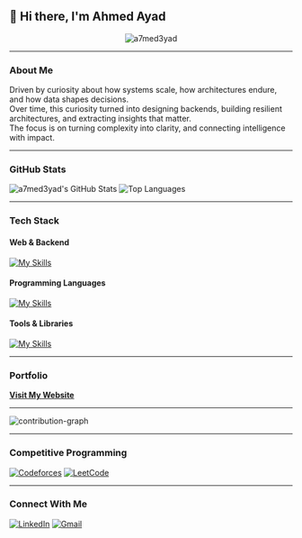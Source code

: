 ## 👋 Hi there, I'm Ahmed Ayad

<p align="center">
  <img src="https://komarev.com/ghpvc/?username=a7med3yad&label=Profile%20views&color=gray&style=flat" alt="a7med3yad" />
</p>

---

### About Me

Driven by curiosity about how systems scale, how architectures endure, and how data shapes decisions.  
Over time, this curiosity turned into designing backends, building resilient architectures, and extracting insights that matter.  
The focus is on turning complexity into clarity, and connecting intelligence with impact.

---

### GitHub Stats

![a7med3yad's GitHub Stats](https://github-readme-stats.vercel.app/api?username=a7med3yad&show_icons=true&theme=tokyonight&hide_border=true)
![Top Languages](https://github-readme-stats.vercel.app/api/top-langs?username=a7med3yad&layout=compact&card_width=275&theme=tokyonight&langs_count=8&hide=c,meson,makefile,m4&exclude_repo=github-readme-stats)

---

### Tech Stack

#### Web & Backend
[![My Skills](https://skillicons.dev/icons?i=dotnet,flutter,aws,mysql,postgres,sqlserver)](https://github.com/a7med3yad)

#### Programming Languages
[![My Skills](https://skillicons.dev/icons?i=python,cpp,cs,java,dart,r)](https://github.com/a7med3yad)

#### Tools & Libraries
[![My Skills](https://skillicons.dev/icons?i=git,docker,sklearn,tensorflow)](https://github.com/a7med3yad)

---

### Portfolio

**[Visit My Website](https://ahmed3yad.netlify.app/)**

---

![contribution-graph](https://github-readme-activity-graph.vercel.app/graph?username=a7med3yad&bg_color=0d1117&color=999999&line=3572A5&point=50fa7b&area=true&hide_border=true)

---

### Competitive Programming

[![Codeforces](https://img.shields.io/badge/Codeforces-0d1117?style=for-the-badge&logo=codeforces&logoColor=white)](https://codeforces.com/profile/Abou_3yad)
[![LeetCode](https://img.shields.io/badge/LeetCode-0d1117?style=for-the-badge&logo=leetcode&logoColor=FFA116)](https://leetcode.com/u/a7med3yad/)

---

### Connect With Me

[![LinkedIn](https://skillicons.dev/icons?i=linkedin)](https://www.linkedin.com/in/ahmed-ayad-1000b52ab/)
[![Gmail](https://skillicons.dev/icons?i=gmail)](mailto:ahmed.ibrahim01974@gmail.com)
